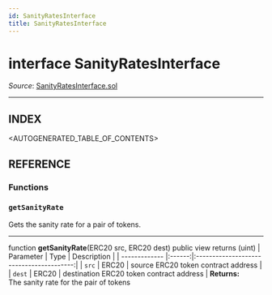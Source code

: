```yaml
---
id: SanityRatesInterface
title: SanityRatesInterface
---
```

# interface SanityRatesInterface

*Source*: [SanityRatesInterface.sol](https://github.com/KyberNetwork/smart-contracts/blob/master/contracts/SanityRatesInterface.sol)
___

## INDEX

<AUTOGENERATED_TABLE_OF_CONTENTS>

## REFERENCE

### Functions

### `getSanityRate`
Gets the sanity rate for a pair of tokens.
___
function __getSanityRate__(ERC20 src, ERC20 dest) public view returns (uint)
| Parameter     | Type   | Description                              |
| ------------- |:------:|:----------------------------------------:|
| `src`         | ERC20  | source ERC20 token contract address      |
| `dest`        | ERC20  | destination ERC20 token contract address |
**Returns:**\
The sanity rate for the pair of tokens
<br />
